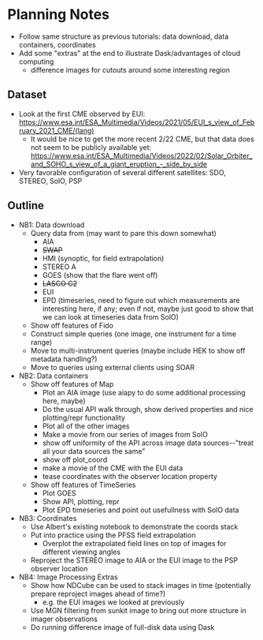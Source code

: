 # Planning Notes

* Follow same structure as previous tutorials: data download, data containers, coordinates
* Add some "extras" at the end to illustrate Dask/advantages of cloud computing
  * difference images for cutouts around some interesting region
  
  
## Dataset

* Look at the first CME observed by EUI: https://www.esa.int/ESA_Multimedia/Videos/2021/05/EUI_s_view_of_February_2021_CME/(lang)
  - It would be nice to get the more recent 2/22 CME, but that data does not seem to be publicly available yet: https://www.esa.int/ESA_Multimedia/Videos/2022/02/Solar_Orbiter_and_SOHO_s_view_of_a_giant_eruption_-_side_by_side
* Very favorable configuration of several different satellites: SDO, STEREO, SolO, PSP


## Outline

* NB1: Data download
  * Query data from (may want to pare this down somewhat)
    - AIA
    - ~~SWAP~~
    - HMI (synoptic, for field extrapolation)
    - STEREO A
    - GOES (show that the flare went off)
    - ~~LASCO C2~~
    - EUI
    - EPD (timeseries, need to figure out which measurements are interesting here, if any; even if not, maybe just good to show that we can look at timeseries data from SolO)
  * Show off features of Fido
  * Construct simple queries (one image, one instrument for a time range)
  * Move to multi-instrument queries (maybe include HEK to show off metadata handling?)
  * Move to queries using external clients using SOAR
* NB2: Data containers
  * Show off features of Map
    - Plot an AIA image (use aiapy to do some additional processing here, maybe)
    - Do the usual API walk through, show derived properties and nice plotting/repr functionality
    - Plot all of the other images
    - Make a movie from our series of images from SolO
    - show off uniformity of the API across image data sources--"treat all your data sources the same"
    - show off plot_coord
    - make a movie of the CME with the EUI data
    - tease coordinates with the observer location property
  * Show off features of TimeSeries
    - Plot GOES
    - Show API, plotting, repr
    - Plot EPD timeseries and point out usefullness with SolO data
* NB3: Coordinates
  - Use Albert's existing notebook to demonstrate the coords stack
  - Put into practice using the PFSS field extrapolation
    - Overplot the extrapolated field lines on top of images for different viewing angles
  - Reproject the STEREO image to AIA or the EUI image to the PSP observer location
* NB4: Image Processing Extras
  - Show how NDCube can be used to stack images in time (potentially prepare reproject images ahead of time?)
    - e.g. the EUI images we looked at previously
  - Use MGN filtering from sunkit image to bring out more structure in imager observations
  - Do running difference image of full-disk data using Dask
